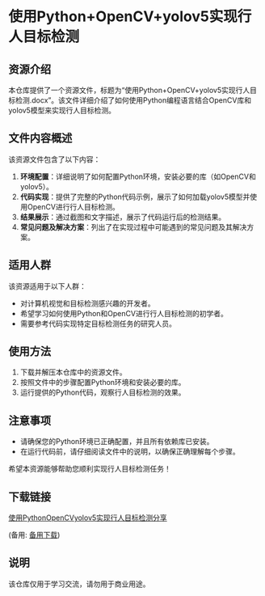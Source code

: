 # 使用Python+OpenCV+yolov5实现行人目标检测

## 资源介绍

本仓库提供了一个资源文件，标题为“使用Python+OpenCV+yolov5实现行人目标检测.docx”。该文件详细介绍了如何使用Python编程语言结合OpenCV库和yolov5模型来实现行人目标检测。

## 文件内容概述

该资源文件包含了以下内容：

1. **环境配置**：详细说明了如何配置Python环境，安装必要的库（如OpenCV和yolov5）。
2. **代码实现**：提供了完整的Python代码示例，展示了如何加载yolov5模型并使用OpenCV进行行人目标检测。
3. **结果展示**：通过截图和文字描述，展示了代码运行后的检测结果。
4. **常见问题及解决方案**：列出了在实现过程中可能遇到的常见问题及其解决方案。

## 适用人群

该资源适用于以下人群：

- 对计算机视觉和目标检测感兴趣的开发者。
- 希望学习如何使用Python和OpenCV进行行人目标检测的初学者。
- 需要参考代码实现特定目标检测任务的研究人员。

## 使用方法

1. 下载并解压本仓库中的资源文件。
2. 按照文件中的步骤配置Python环境和安装必要的库。
3. 运行提供的Python代码，观察行人目标检测的效果。

## 注意事项

- 请确保您的Python环境已正确配置，并且所有依赖库已安装。
- 在运行代码前，请仔细阅读文件中的说明，以确保正确理解每个步骤。

希望本资源能够帮助您顺利实现行人目标检测任务！

## 下载链接
[使用PythonOpenCVyolov5实现行人目标检测分享](https://pan.quark.cn/s/259795d1223b) 

(备用: [备用下载](https://pan.baidu.com/s/18YQwdRsfhNIxyWqVYRrzCQ?pwd=1234))

## 说明

该仓库仅用于学习交流，请勿用于商业用途。
